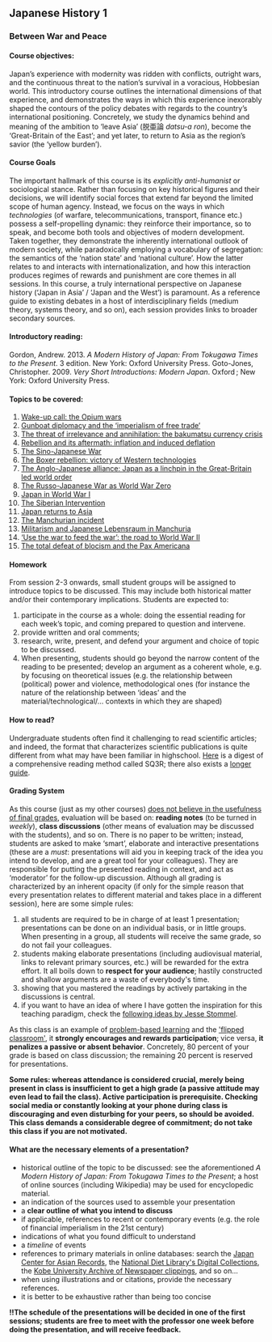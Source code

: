 ## Japanese History 1

### Between War and Peace

#### Course objectives:

Japan’s experience with modernity was ridden with conflicts, outright wars, and the continuous threat to the nation’s survival in a voracious, Hobbesian world. This introductory course outlines the international dimensions of that experience, and demonstrates the ways in which this experience inexorably shaped the contours of the policy debates with regards to the country’s international positioning. Concretely, we study the dynamics behind and meaning of the ambition to ‘leave Asia’ (脱亜論 *datsu-a ron*), become the ‘Great-Britain of the East’; and yet later, to return to Asia as the region’s savior (the ‘yellow burden’).

#### Course Goals

The important hallmark of this course is its *explicitly anti-humanist* or sociological stance. Rather than focusing on key historical figures and their decisions, we will identify social forces that extend far beyond the limited scope of human agency. Instead, we focus on the ways in which *technologies* (of warfare, telecommunications, transport, finance etc.) possess a self-propelling dynamic: they reinforce their importance, so to speak, and become both tools and objectives of modern development. Taken together, they demonstrate the inherently international outlook of modern society, while paradoxically employing a vocabulary of segregation: the semantics of the ‘nation state’ and ‘national culture’. How the latter relates to and interacts with internationalization, and how this interaction produces regimes of rewards and punishment are core themes in all sessions. In this course, a truly international perspective on Japanese history (‘Japan in Asia’ / ‘Japan and the West’) is paramount. As a reference guide to existing debates in a host of interdisciplinary fields (medium theory, systems theory, and so on), each session provides links to broader secondary sources.

#### Introductory reading:

Gordon, Andrew. 2013. *A Modern History of Japan: From Tokugawa Times to the Present*. 3 edition. New York: Oxford University Press.
Goto-Jones, Christopher. 2009. *Very Short Introductions: Modern Japan*. Oxford ; New York: Oxford University Press.

#### Topics to be covered:

1. [Wake-up call: the Opium wars](https://github.com/michaelschiltz/Japanese_History_1/blob/master/session%2001%20-%20Wake-up%20call:%20the%20Opium%20wars.md)
2. [Gunboat diplomacy and the ‘imperialism of free trade’](https://github.com/michaelschiltz/Japanese_History_1/blob/master/session%2002%20-%20Gunboat%20diplomacy.md)
3. [The threat of irrelevance and annihilation: the bakumatsu currency crisis](https://github.com/michaelschiltz/Japanese_History_1/blob/master/session%2003%20-%20the%20bakumatsu%20currency%20crisis.md)
4. [Rebellion and its aftermath: inflation and induced deflation](https://github.com/michaelschiltz/Japanese_History_1/blob/master/session%2004%20-%20Rebellion%20and%20its%20aftermath.md)
5. [The Sino-Japanese War](https://github.com/michaelschiltz/Japanese_History_1/blob/master/session%2005%20-%20Sino-Japanese%20War.md)
6. [The Boxer rebellion: victory of Western technologies](https://github.com/michaelschiltz/Japanese_History_1/blob/master/session%2006%20-%20Boxer%20rebellion.md)
7. [The Anglo-Japanese alliance: Japan as a linchpin in the Great-Britain led world order](https://github.com/michaelschiltz/Japanese_History_1/blob/master/session%2007%20-%20Anglo-Japanese%20alliance.md)
8. [The Russo-Japanese War as World War Zero](https://github.com/michaelschiltz/Japanese_History_1/blob/master/session%2008%20-%20Russo-Japanese%20War.md)
9. [Japan in World War I](https://github.com/michaelschiltz/Japanese_History_1/blob/master/session%2009%20-%20Japan%20in%20World%20War%20I.md)
10. [The Siberian Intervention](https://github.com/michaelschiltz/Japanese_History_1/blob/master/session%2010%20-%20Siberian%20Intervention.md)
11. [Japan returns to Asia](https://github.com/michaelschiltz/Japanese_History_1/blob/master/session%2011%20-%20Japan%20returns%20to%20Asia.md)
12. [The Manchurian incident](https://github.com/michaelschiltz/Japanese_History_1/blob/master/session%2012%20-%20Manchurian%20incident.md)
13. [Militarism and Japanese Lebensraum in Manchuria](https://github.com/michaelschiltz/Japanese_History_1/blob/master/session%2013%20-%20Militarism%20and%20Japanese%20Lebensraum%20in%20Manchuria.md)
14. [‘Use the war to feed the war’: the road to World War II](https://github.com/michaelschiltz/Japanese_History_1/blob/master/session%2014%20-%20road%20to%20World%20War%20II.md)
15. [The total defeat of blocism and the Pax Americana](https://github.com/michaelschiltz/Japanese_History_1/blob/master/session%2015%20-%20total%20defeat%20of%20blocism.md)

#### Homework

From session 2-3 onwards, small student groups will be assigned to introduce topics to be discussed. This may include both historical matter and/or their contemporary implications.
Students are expected to:
1. participate in the course as a whole: doing the essential reading for each week’s topic, and coming prepared to question and intervene.
2. provide written and oral comments;
3. research, write, present, and defend your argument and choice of topic to be discussed.
4. When presenting, students should go beyond the narrow content of the reading to be presented; develop an argument as a coherent whole, e.g. by focusing on theoretical issues (e.g. the relationship between (political) power and violence, methodological ones (for instance the nature of the relationship between ‘ideas’ and the material/technological/… contexts in which they are shaped)

#### How to read?

Undergraduate students often find it challenging to read scientific articles; and indeed, the format that characterizes scientific publications is quite different from what may have been familiar in highschool. [Here](https://en.wikipedia.org/wiki/SQ3R) is a digest of a comprehensive reading method called SQ3R; there also exists a [longer guide](https://www.ucc.vt.edu/academic_support/online_study_skills_workshops/SQ3R_improving_reading_comprehension.html). 

#### Grading System

As this course (just as my other courses) [does not believe in the usefulness of final grades](https://www.youtube.com/watch?v=KShfEMy8UZQ), evaluation will be based on: **reading notes** (to be turned in *weekly*), **class discussions** (other means of evaluation may be discussed with the students), and so on. There is no paper to be written; instead, students are asked to make ‘smart’, elaborate and interactive presentations (these are a *must*: presentations will aid you in keeping track of the idea you intend to develop, and are a great tool for your colleagues). They are responsible for putting the presented reading in context, and act as ‘moderator’ for the follow-up discussion.
Although all grading is characterized by an inherent opacity (if only for the simple reason that every presentation relates to different material and takes place in a different session), here are some simple rules:

1. all students are required to be in charge of at least 1 presentation; presentations can be done on an individual basis, or in little groups. When presenting in a group, all students will receive the same grade, so do not fail your colleagues.
2. students making elaborate presentations (including audiovisual material, links to relevant primary sources, etc.) will be rewarded for the extra effort. It all boils down to **respect for your audience**; hastily constructed and shallow arguments are a waste of everybody's time. 
3. showing that you mastered the readings by actively partaking in the discussions is central.
4. if you want to have an idea of where I have gotten the inspiration for this teaching paradigm, check the [following ideas by Jesse Stommel](https://www.jessestommel.com/ungrading-a-bibliography/).

As this class is an example of [problem-based learning](https://en.wikipedia.org/wiki/Problem-based_learning) and the ['flipped classroom'](https://en.wikipedia.org/wiki/Flipped_classroom), it **strongly encourages and rewards participation**; vice versa, **it penalizes a passive or absent behavior**. Concretely, 80 percent of your grade is based on class discussion; the remaining 20 percent is reserved for presentations.

**Some rules: whereas attendance is considered crucial, merely being present in class is insufficient to get a high grade (a passive attitude may even lead to fail the class). Active participation is prerequisite. Checking social media or constantly looking at your phone during class is discouraging and even disturbing for your peers, so should be avoided. This class demands a considerable degree of commitment; do not take this class if you are not motivated.**

#### What are the necessary elements of a presentation?

* historical outline of the topic to be discussed: see the aforementioned *A Modern History of Japan: From Tokugawa Times to the Present*; a host of online sources (including Wikipedia) may be used for encyclopedic material.
* an indication of the sources used to assemble your presentation
* a **clear outline of what you intend to discuss**
* if applicable, references to recent or contemporary events (e.g. the role of financial imperialism in the 21st century)
* indications of what you found difficult to understand
* a *timeline* of events
* references to primary materials in online databases: search the [Japan Center for Asian Records](https://www.jacar.go.jp/), the [National Diet Library's Digital Collections](http://dl.ndl.go.jp/), the [Kobe University Archive of Newspaper clippings](http://www.lib.kobe-u.ac.jp/sinbun/index.html), and so on...
* when using illustrations and or citations, provide the necessary references.
* it is better to be exhaustive rather than being too concise

**!!The schedule of the presentations will be decided in one of the first sessions; students are free to meet with the professor one week before doing the presentation, and will receive feedback.**
